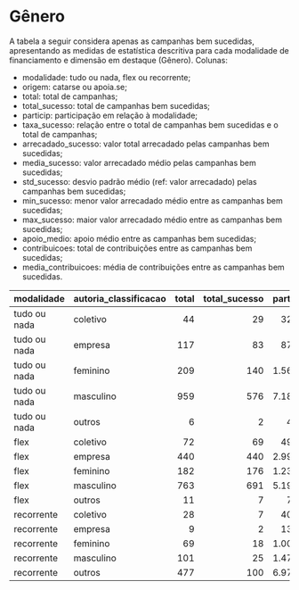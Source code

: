 # Gênero

A tabela a seguir considera apenas as campanhas bem sucedidas, apresentando as medidas
de estatística descritiva para cada modalidade de financiamento e dimensão em destaque
(Gênero). Colunas:
- modalidade: tudo ou nada, flex ou recorrente;
- origem: catarse ou apoia.se;
- total: total de campanhas;
- total_sucesso: total de campanhas bem sucedidas;
- particip: participação em relação à modalidade;
- taxa_sucesso: relação entre o total de campanhas bem sucedidas e o total de campanhas;
- arrecadado_sucesso: valor total arrecadado pelas campanhas bem sucedidas;
- media_sucesso: valor arrecadado médio pelas campanhas bem sucedidas;
- std_sucesso: desvio padrão médio (ref: valor arrecadado) pelas campanhas bem sucedidas;
- min_sucesso: menor valor arrecadado médio entre as campanhas bem sucedidas;
- max_sucesso: maior valor arrecadado médio entre as campanhas bem sucedidas;
- apoio_medio: apoio médio entre as campanhas bem sucedidas;
- contribuicoes: total de contribuições entre as campanhas bem sucedidas;
- media_contribuicoes: média de contribuições entre as campanhas bem sucedidas.


| modalidade   | autoria_classificacao   |   total |   total_sucesso |   particip |   taxa_sucesso |   arrecadado_sucesso |   media_sucesso |   std_sucesso |   min_sucesso |   max_sucesso |   apoio_medio |   contribuicoes |   media_contribuicoes |
|:-------------|:------------------------|--------:|----------------:|-----------:|---------------:|---------------------:|----------------:|--------------:|--------------:|--------------:|--------------:|----------------:|----------------------:|
| tudo ou nada | coletivo                |      44 |              29 |      329,6 |         6.590,9 |            710.060,78 |        24.484,85 |      25.328,68 |       4.520,87 |     111.934,90 |         94,09 |            7.547 |                260,24 |
| tudo ou nada | empresa                 |     117 |              83 |      876,4 |         7.094,0 |           4.257.136,76 |        51.290,80 |      65.495,08 |         54,54 |     264.585,91 |        129,55 |           32.860 |                395,90 |
| tudo ou nada | feminino                |     209 |             140 |     1.565,5 |         6.698,6 |           3.881.052,70 |        27.721,81 |      48.958,87 |         41,82 |     537.544,55 |         79,81 |           48.629 |                347,35 |
| tudo ou nada | masculino               |     959 |             576 |     7.183,5 |         6.006,3 |          15.212.724,00 |        26.410,98 |      40.119,88 |         94,90 |     679.297,66 |         87,19 |          174.471 |                302,90 |
| tudo ou nada | outros                  |       6 |               2 |       44,9 |         3.333,3 |              2.305,58 |         1.152,79 |        803,09 |        584,92 |       1.720,66 |         50,12 |              46 |                 23,00 |
| flex         | coletivo                |      72 |              69 |      490,5 |         9.583,3 |           1.479.515,33 |        21.442,25 |      34.235,40 |         29,81 |     169.836,91 |         95,45 |           15.501 |                224,65 |
| flex         | empresa                 |     440 |             440 |     2.997,3 |        10.000,0 |           9.259.515,00 |        21.044,35 |      46.143,04 |         34,74 |     708.972,78 |         96,51 |           95.943 |                218,05 |
| flex         | feminino                |     182 |             176 |     1.239,8 |         9.670,3 |           1.145.985,99 |         6.511,28 |       6.521,40 |         35,53 |      29.736,69 |         66,65 |           17.194 |                 97,69 |
| flex         | masculino               |     763 |             691 |     5.197,5 |         9.056,4 |           6.465.887,70 |         9.357,29 |      27.421,05 |         10,77 |     442.290,11 |         86,44 |           74.806 |                108,26 |
| flex         | outros                  |      11 |               7 |       74,9 |         6.363,6 |             11.227,92 |         1.603,99 |       2.112,50 |         42,36 |       5.515,84 |         55,58 |             202 |                 28,86 |
| recorrente   | coletivo                |      28 |               7 |      409,4 |         2.500,0 |              1.146,91 |          163,84 |        138,02 |         32,56 |        353,58 |         31,00 |              37 |                  5,29 |
| recorrente   | empresa                 |       9 |               2 |      131,6 |         2.222,2 |              1.022,28 |          511,14 |         38,60 |        483,84 |        538,44 |         40,89 |              25 |                 12,50 |
| recorrente   | feminino                |      69 |              18 |     1.008,8 |         2.608,7 |              5.551,37 |          308,41 |        399,36 |          7,15 |       1.753,37 |         18,08 |             307 |                 17,06 |
| recorrente   | masculino               |     101 |              25 |     1.476,6 |         2.475,2 |              9.304,80 |          372,19 |        661,58 |          6,10 |       2.998,54 |         15,74 |             591 |                 23,64 |
| recorrente   | outros                  |     477 |             100 |     6.973,7 |         2.096,4 |             26.161,60 |          261,62 |        711,52 |          1,09 |       5.087,08 |         20,96 |            1.248 |                 12,48 |
